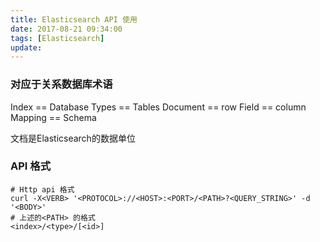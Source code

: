 ```yaml
---
title: Elasticsearch API 使用
date: 2017-08-21 09:34:00
tags: [Elasticsearch]
update:
---
```


### 对应于关系数据库术语

Index == Database
Types == Tables
Document == row
Field == column
Mapping == Schema

文档是Elasticsearch的数据单位

### API 格式
```
# Http api 格式
curl -X<VERB> '<PROTOCOL>://<HOST>:<PORT>/<PATH>?<QUERY_STRING>' -d '<BODY>'
# 上述的<PATH> 的格式
<index>/<type>/[<id>]
```
